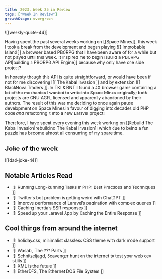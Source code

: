 ```yaml
---
title: 2023, Week 25 in Review
tags: ["Week In Review"]
growthStage: evergreen
---
```


![[weekly-quote-44]]

Having spent the past several weeks working on [[Space Mines]], this week I took a break from the development and began playing ![[ Improbable Island ]] a browser based PBORPG that I have been aware of for a while but not played until this week. It inspired me to begin [[Build a PBORPG API|building a PBORPG API Engine]] because why only have one side project?

In honesty though this API is quite straightforward, or would have been if not for me discovering ![[ The Kabal Invasion ]] and by extension ![[ BlackNova Traders ]]. In TKI & BNT I found a 4X browser game containing a lot of the mechanics I wanted to write into Space Mines originally; both projects are GNU AGPL licensed and apparently abandoned by their authors. The result of this was me deciding to once again pause development on Space Mines in favour of digging into decades old PHP code _and_ refactoring it into a new Laravel project!

Therefore, I have spent every evening this week working on [[Rebuild The Kabal Invasion|rebuilding The Kabal Invasion]] which due to being a fun puzzle has become almost all consuming of my spare time.

## Joke of the week
![[dad-joke-44]]

## Notable Articles Read
- ![[ Running Long-Running Tasks in PHP: Best Practices and Techniques ]]
- ![[ Twitter's bot problem is getting weird with ChatGPT ]]
- ![[ Improve performance of Laravel’s pagination with complex queries ]]
- ![[ Caching Inertia's SSR responses ]]
- ![[ Speed up your Laravel App by Caching the Entire Response ]]

## Cool things from around the internet
- ![[ holiday.css, minimalist classless CSS theme with dark mode support ]]
- ![[ Wasabi, The ??? Parts ]]
- ![[ Schnitzeljagd, Scavenger hunt on the internet to test your web dev skills ]]
- ![[ XML is the future ]]
- ![[ EtherDFS, The Ethernet DOS File System ]]

